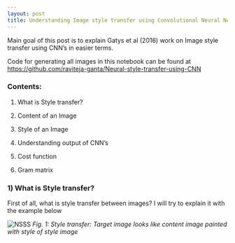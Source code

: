 ```yaml
---
layout: post
title: Understanding Image style transfer using Convolutional Neural Networks
---
```


Main goal of this post is to explain Gatys et al (2016) work on Image style transfer using CNN’s in easier terms.

Code for generating all images in this notebook can be found at https://github.com/raviteja-ganta/Neural-style-transfer-using-CNN

### Contents:

1) What is Style transfer?

2) Content of an Image

3) Style of an Image

4) Understanding output of CNN’s

5) Cost function

6) Gram matrix

### 1) What is Style transfer?

First of all, what is style transfer between images? I will try to explain it with the example below

![NSSS](https://github.com/raviteja-ganta/raviteja-ganta.github.io/blob/master/images/jekyll-logo.png "Fig. 1: Style transfer: Target image looks like content image painted with style of style image")
*Fig. 1: Style transfer: Target image looks like content image painted with style of style image*

